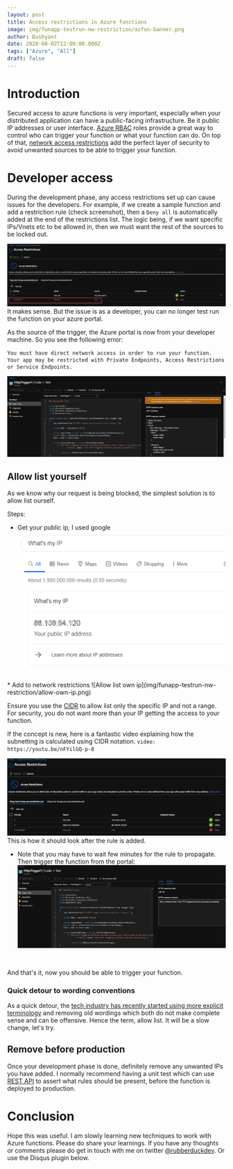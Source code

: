 ```yaml
---
layout: post
title: Access restrictions in Azure functions
image: img/funapp-testrun-nw-restriction/azfun-banner.png
author: Dushyant
date: 2020-08-02T12:00:00.000Z
tags: ["Azure", "All"]
draft: false
---
```

# Introduction
Secured access to azure functions is very important, especially when your distributed application can have a public-facing infrastructure. Be it public IP addresses or user interface. [Azure RBAC](https://docs.microsoft.com/en-us/azure/role-based-access-control/overview) roles provide a great way to control who can trigger your function or what your function can do. On top of that, [network access restrictions](https://docs.microsoft.com/en-us/azure/app-service/app-service-ip-restrictions) add the perfect layer of security to avoid unwanted sources to be able to trigger your function.

# Developer access
During the development phase, any access restrictions set up can cause issues for the developers. For example, if we create a sample function and add a restriction rule (check screenshot), then a `Deny all` is automatically added at the end of the restrictions list. The logic being, if we want specific IPs/Vnets etc to be allowed in, then we must want the rest of the sources to be locked out. 

![Deny all rule](img/funapp-testrun-nw-restriction/deny-all-rule.png)
</br>
It makes sense. But the issue is as a developer, you can no longer test run the function on your azure portal.

As the source of the trigger, the Azure portal is now from your developer machine. So you see the following error: 
```
You must have direct network access in order to run your function. Your app may be restricted with Private Endpoints, Access Restrictions or Service Endpoints.
```

![Cannot test run](img/funapp-testrun-nw-restriction/cannot-test-run.png)

## Allow list yourself

As we know why our request is being blocked, the simplest solution is to allow list ourself.

Steps:
* Get your public ip, I used google
![Getting own ip](img/funapp-testrun-nw-restriction/own-ip.png)
</br>
* Add to network restrictions
![Allow list own ip](img/funapp-testrun-nw-restriction/allow-own-ip.png)
</br>

Ensure you use the [CIDR](https://en.wikipedia.org/wiki/Classless_Inter-Domain_Routing) to allow list only the specific IP and not a range. For security, you do not want more than your IP getting the access to your function.

If the concept is new, here is a fantastic video explaining how the subnetting is calculated using CIDR notation.
`video: https://youtu.be/nFYilGQ-p-8`

![Allow list own ip](img/funapp-testrun-nw-restriction/allow-own-ip2.png)
</br>
This is how it should look after the rule is added.
* Note that you may have to wait few minutes for the rule to propagate. Then trigger the function from the portal:
![Getting own ip](img/funapp-testrun-nw-restriction/success.png)
</br>

And that's it, now you should be able to trigger your function.

### Quick detour to wording conventions

As a quick detour, the [tech industry has recently started using more explicit terminology](https://www.bbc.co.uk/news/technology-53050955) and removing old wordings which both do not make complete sense and can be offensive. Hence the term, allow list. It will be a slow change, let's try.

## Remove before production

Once your development phase is done, definitely remove any unwanted IPs you have added. I normally recommend having a unit test which can use [REST API](https://docs.microsoft.com/en-us/rest/api/azure/) to assert what rules should be present, before the function is deployed to production.

# Conclusion
Hope this was useful. I am slowly learning new techniques to work with Azure functions. Please do share your learnings. If you have any thoughts or comments please do get in touch with me on twitter [@rubberduckdev](https://twitter.com/rubberduckdev). Or use the Disqus plugin below.